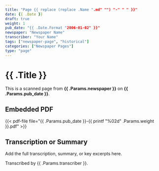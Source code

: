 ```yaml
---
title: "Page {{ replace (replace .Name ".md" "") "-" " " }}"
date: {{ .Date }}
draft: true
weight: 1
pub_date: "{{ .Date.Format "2006-01-02" }}"
newspaper: "Newspaper Name"
transcriber: "Your Name"
tags: ["newspaper-page", "historical"]
categories: ["Newspaper Pages"]
type: "page"
---
```


# {{ .Title }}

This is a scanned page from **{{ .Params.newspaper }}** on **{{ .Params.pub_date }}**.

## Embedded PDF
{{< pdf-file file="{{ .Params.pub_date }}-{{ printf "%02d" .Params.weight }}.pdf" >}}

## Transcription or Summary
Add the full transcription, summary, or key excerpts here.

Transcribed by {{ .Params.transcriber }}.
